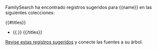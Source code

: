 FamilySearch ha encontrado registros sugeridos para {{name}} en las siguientes colecciones:

{{#titles}}
* {{.}}
{{/titles}}

[Revise estas registros sugeridos](https://familysearch.org/tree/person/{{pid}}/research-help) y conecte las fuentes a su árbol.